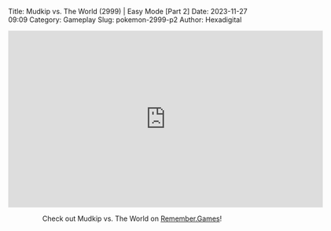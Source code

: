 Title: Mudkip vs. The World (2999) | Easy Mode [Part 2]
Date: 2023-11-27 09:09
Category: Gameplay
Slug: pokemon-2999-p2
Author: Hexadigital

<center><iframe src="https://www.youtube.com/embed/EdaH4tqiLrY?feature=oembed" allow="accelerometer; autoplay; encrypted-media; gyroscope; picture-in-picture" width="640" height="360" frameborder="0"></iframe>

Check out Mudkip vs. The World on [Remember.Games]()!</center>